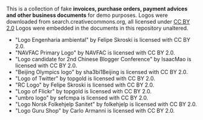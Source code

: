 This is a collection of fake **invoices, purchase orders, payment advices and other business documents** for demo purposes.
Logos were downloaded from search.creativecommons.org, all licensed under [CC BY 2.0](https://creativecommons.org/licenses/by/2.0/)
Logos were embedded in the documents in this repository unaltered.

- "Logo Engenharia ambiental" by Felipe Skroski is licensed with CC BY 2.0.
- "NAVFAC Primary Logo" by NAVFAC is licensed with CC BY 2.0.
- "Logo candidate for 2nd Chinese Blogger Conference" by IsaacMao is licensed with CC BY 2.0.
- "Beijing Olympics logo" by sha3bi1Beijing is licensed with CC BY 2.0. 
- "Logo of Twitter" by topgold is licensed with CC BY 2.0.
- "RC Logo" by Felipe Skroski is licensed with CC BY 2.0.
- "Logo of Flickr" by topgold is licensed with CC BY 2.0.
- "umbro logo" by sefcmpa is licensed with CC BY 2.0.
- "Logo Norsk Folkehjelp Sanitet" by folkehjelp is licensed with CC BY 2.0.
- "Logo Guru Shop" by Carlo Armanni is licensed with CC BY 2.0.